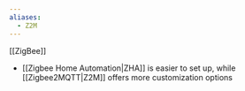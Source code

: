 ```yaml
---
aliases:
  - Z2M
---
```


[[ZigBee]]

- [[Zigbee Home Automation|ZHA]] is easier to set up, while [[Zigbee2MQTT|Z2M]] offers more customization options

